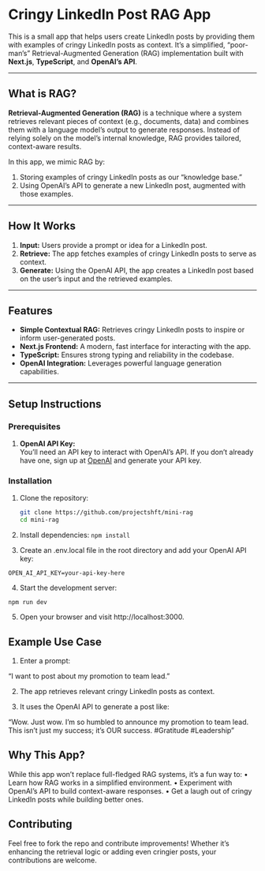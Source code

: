 # Cringy LinkedIn Post RAG App

This is a small app that helps users create LinkedIn posts by providing them with examples of cringy LinkedIn posts as context. It’s a simplified, “poor-man’s” Retrieval-Augmented Generation (RAG) implementation built with **Next.js**, **TypeScript**, and **OpenAI’s API**.

---

## What is RAG?

**Retrieval-Augmented Generation (RAG)** is a technique where a system retrieves relevant pieces of context (e.g., documents, data) and combines them with a language model’s output to generate responses. Instead of relying solely on the model’s internal knowledge, RAG provides tailored, context-aware results.

In this app, we mimic RAG by:

1. Storing examples of cringy LinkedIn posts as our “knowledge base.”
2. Using OpenAI’s API to generate a new LinkedIn post, augmented with those examples.

---

## How It Works

1. **Input:** Users provide a prompt or idea for a LinkedIn post.
2. **Retrieve:** The app fetches examples of cringy LinkedIn posts to serve as context.
3. **Generate:** Using the OpenAI API, the app creates a LinkedIn post based on the user’s input and the retrieved examples.

---

## Features

-   **Simple Contextual RAG:** Retrieves cringy LinkedIn posts to inspire or inform user-generated posts.
-   **Next.js Frontend:** A modern, fast interface for interacting with the app.
-   **TypeScript:** Ensures strong typing and reliability in the codebase.
-   **OpenAI Integration:** Leverages powerful language generation capabilities.

---

## Setup Instructions

### Prerequisites

1. **OpenAI API Key:**  
   You’ll need an API key to interact with OpenAI’s API. If you don’t already have one, sign up at [OpenAI](https://platform.openai.com/signup) and generate your API key.

### Installation

1.  Clone the repository:

    ```bash
    git clone https://github.com/projectshft/mini-rag
    cd mini-rag
    ```

2.  Install dependencies:
    `
npm install
	`

3.  Create an .env.local file in the root directory and add your OpenAI API key:

```
OPEN_AI_API_KEY=your-api-key-here
```

4. Start the development server:

```
npm run dev
```

5. Open your browser and visit http://localhost:3000.

## Example Use Case

1. Enter a prompt:

“I want to post about my promotion to team lead.”

2. The app retrieves relevant cringy LinkedIn posts as context.

3. It uses the OpenAI API to generate a post like:

“Wow. Just wow. I’m so humbled to announce my promotion to team lead. This isn’t just my success; it’s OUR success. #Gratitude #Leadership”

## Why This App?

While this app won’t replace full-fledged RAG systems, it’s a fun way to:
• Learn how RAG works in a simplified environment.
• Experiment with OpenAI’s API to build context-aware responses.
• Get a laugh out of cringy LinkedIn posts while building better ones.

## Contributing

Feel free to fork the repo and contribute improvements! Whether it’s enhancing the retrieval logic or adding even cringier posts, your contributions are welcome.
